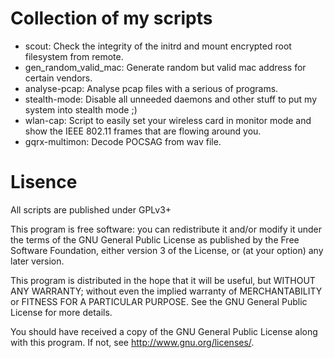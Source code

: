 # Collection of my scripts

* scout: Check the integrity of the initrd and mount encrypted root filesystem from remote.
* gen_random_valid_mac: Generate random but valid mac address for certain vendors.
* analyse-pcap: Analyse pcap files with a serious of programs.
* stealth-mode: Disable all unneeded daemons and other stuff to put my system into stealth mode ;)
* wlan-cap: Script to easily set your wireless card in monitor mode and show the IEEE 802.11 frames that are flowing around you.
* gqrx-multimon: Decode POCSAG from wav file.

# Lisence

All scripts are published under GPLv3+

This program is free software: you can redistribute it and/or modify
it under the terms of the GNU General Public License as published by
the Free Software Foundation, either version 3 of the License, or
(at your option) any later version.

This program is distributed in the hope that it will be useful,
but WITHOUT ANY WARRANTY; without even the implied warranty of
MERCHANTABILITY or FITNESS FOR A PARTICULAR PURPOSE.  See the
GNU General Public License for more details.

You should have received a copy of the GNU General Public License
along with this program.  If not, see <http://www.gnu.org/licenses/>.
